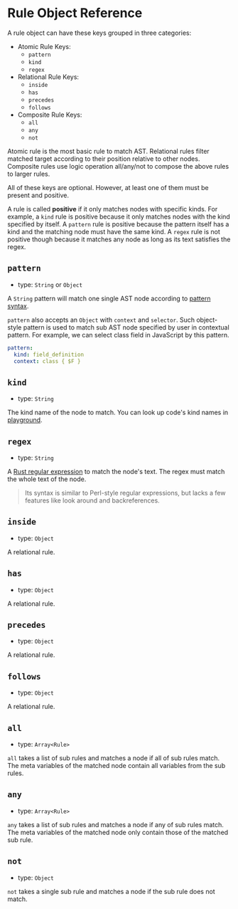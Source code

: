 # Rule Object Reference

A rule object can have these keys grouped in three categories:

* Atomic Rule Keys:
  * `pattern`
  * `kind`
  * `regex`
* Relational Rule Keys:
  * `inside`
  * `has`
  * `precedes`
  * `follows`
* Composite Rule Keys:
  * `all`
  * `any`
  * `not`

Atomic rule is the most basic rule to match AST. Relational rules filter matched target according to their position relative to other nodes. Composite rules use logic operation all/any/not to compose the above rules to larger rules.

All of these keys are optional. However, at least one of them must be present and positive.

A rule is called **positive** if it only matches nodes with specific kinds. For example, a `kind` rule is positive because it only matches nodes with the kind specified by itself. A `pattern` rule is positive because the pattern itself has a kind and the matching node must have the same kind. A `regex` rule is not positive though because it matches any node as long as its text satisfies the regex.

## `pattern`
* type: `String` or `Object`

A `String` pattern will match one single AST node according to [pattern syntax](/guide/pattern-syntax).

`pattern` also accepts an `Object` with `context` and `selector`. Such object-style pattern is used to match sub AST node specified by user in contextual pattern. For example, we can select class field in JavaScript by this pattern.

```yaml
pattern:
  kind: field_definition
  context: class { $F }
```

## `kind`
* type: `String`

The kind name of the node to match. You can look up code's kind names in [playground](/playground).

## `regex`
* type: `String`

A [Rust regular expression](https://docs.rs/regex/latest/regex/) to match the node's text. The regex must match the whole text of the node.

>  Its syntax is similar to Perl-style regular expressions, but lacks a few features like look around and backreferences.

## `inside`
* type: `Object`

A relational rule.

## `has`
* type: `Object`

A relational rule.

## `precedes`
* type: `Object`

A relational rule.

## `follows`
* type: `Object`

A relational rule.

## `all`
* type: `Array<Rule>`

`all` takes a list of sub rules and matches a node if all of sub rules match.
The meta variables of the matched node contain all variables from the sub rules.

## `any`
* type: `Array<Rule>`

`any` takes a list of sub rules and matches a node if any of sub rules match.
The meta variables of the matched node only contain those of the matched sub rule.

## `not`
* type: `Object`

`not` takes a single sub rule and matches a node if the sub rule does not match.
